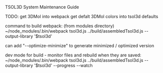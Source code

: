 TSOL3D System Maintenance Guide


TODO:
    get 3DMol into webpack
    get defalt 3DMol colors into tsol3d defaults

command to build webpack: (from modules directory)
    ~/node_modules/.bin/webpack tsol3d.js  ../build/assembledTsol3d.js --output-library '$tsol3d'

can add "--optimize-minimize" to generate minimized / optimized version

dev mode for build - monitor files and rebuild when they are saved:
    ~/node_modules/.bin/webpack tsol3d.js  ../build/assembledTsol3d.js --output-library '$tsol3d'  --progress --watch
